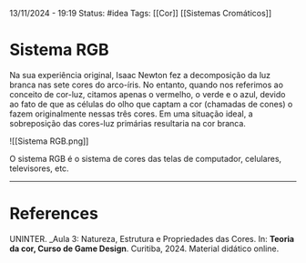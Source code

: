 13/11/2024 - 19:19
Status: #idea
Tags: [[Cor]] [[Sistemas Cromáticos]]

# Sistema RGB

Na sua experiência original, Isaac Newton fez a decomposição da luz branca nas sete cores do arco-íris. No entanto, quando nos referimos ao conceito de cor-luz, citamos apenas o vermelho, o verde e o azul, devido ao fato de que as células do olho que captam a cor (chamadas de cones) o fazem originalmente nessas três cores. Em uma situação ideal, a sobreposição das cores-luz primárias resultaria na cor branca.

![[Sistema RGB.png]]

O sistema RGB é o sistema de cores das telas de computador, celulares, televisores, etc.

---

# References

UNINTER.  _Aula 3: Natureza, Estrutura e Propriedades das Cores. In: **Teoria da cor, Curso de Game Design**. Curitiba, 2024. Material didático online.